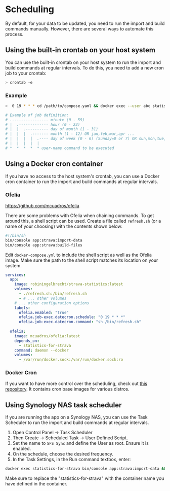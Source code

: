 # Scheduling

By default, for your data to be updated, you need to run the import and build commands manually.
However, there are several ways to automate this process.

## Using the built-in crontab on your host system

You can use the built-in crontab on your host system to run the import and build commands at regular intervals.
To do this, you need to add a new cron job to your crontab:

```bash
> crontab -e
```

### Example

```bash
>  0 19 * * * cd /path/to/compose.yaml && docker exec --user abc statistics-for-strava bin/console app:strava:import-data && docker exec --user abc statistics-for-strava bin/console app:strava:build-files
```

```bash
# Example of job definition:
# .---------------- minute (0 - 59)
# |  .------------- hour (0 - 23)
# |  |  .---------- day of month (1 - 31)
# |  |  |  .------- month (1 - 12) OR jan,feb,mar,apr ...
# |  |  |  |  .---- day of week (0 - 6) (Sunday=0 or 7) OR sun,mon,tue,wed,thu,fri,sat
# |  |  |  |  |
# *  *  *  *  * user-name command to be executed
```

## Using a Docker cron container

If you have no access to the host system's crontab,
you can use a Docker cron container to run the import and build commands at regular intervals.

### Ofelia

https://github.com/mcuadros/ofelia

There are some problems with Ofelia when chaining commands. To get around this, a shell script can be used.
Create a file called `refresh.sh` (or a name of your choosing) with the contents shown below:

```bash
#!/bin/sh
bin/console app:strava:import-data
bin/console app:strava:build-files
```

Edit `docker-compose.yml` to include the shell script as well as the Ofelia image. 
Make sure the path to the shell script matches its location on your system.

```yml
services:
  app:
    image: robiningelbrecht/strava-statistics:latest
    volumes:
      - ./refresh.sh:/bin/refresh.sh
      - # ... other volumes
    # ... other configuration options
    labels:
      ofelia.enabled: "true"
      ofelia.job-exec.datecron.schedule: "0 19 * * *"
      ofelia.job-exec.datecron.command: "sh /bin/refresh.sh"
      
  ofelia:
    image: mcuadros/ofelia:latest
    depends_on:
      - statistics-for-strava
    command: daemon --docker
    volumes:
      - /var/run/docker.sock:/var/run/docker.sock:ro
```

### Docker Cron

If you want to have more control over the scheduling, check out [this repository](https://github.com/AnalogJ/docker-cron).
It contains cron base images for various distros.

## Using Synology NAS task scheduler

If you are running the app on a Synology NAS,
you can use the Task Scheduler to run the import and build commands at regular intervals.

1. Open Control Panel -> Task Scheduler
2. Then Create -> Scheduled Task -> User Defined Script.
3. Set the name to `SFS Sync` and define the User as root. Ensure it is enabled.
4. On the schedule, choose the desired frequency.
5. In the Task Settings, in the Run command textbox, enter:

```bash
docker exec statistics-for-strava bin/console app:strava:import-data && docker exec statistics-for-strava bin/console app:strava:build-files
```

<div class="alert important">
Make sure to replace the "statistics-for-strava" with the container name you have defined in the container.
</div>
